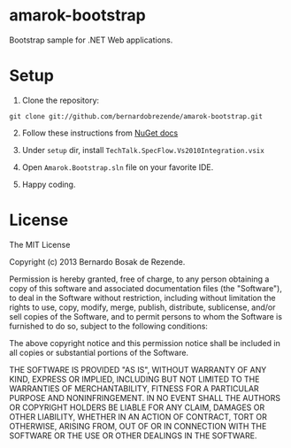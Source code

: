 # amarok-bootstrap

Bootstrap sample for .NET Web applications.

# Setup

1. Clone the repository:

 `git clone git://github.com/bernardobrezende/amarok-bootstrap.git`
 
2. Follow these instructions from [NuGet docs](http://docs.nuget.org/docs/workflows/using-nuget-without-committing-packages)

3. Under `setup` dir, install `TechTalk.SpecFlow.Vs2010Integration.vsix`

4. Open `Amarok.Bootstrap.sln` file on your favorite IDE.

5. Happy coding.

# License

The MIT License

Copyright (c) 2013 Bernardo Bosak de Rezende.

Permission is hereby granted, free of charge, to any person obtaining a copy
of this software and associated documentation files (the "Software"), to deal
in the Software without restriction, including without limitation the rights
to use, copy, modify, merge, publish, distribute, sublicense, and/or sell
copies of the Software, and to permit persons to whom the Software is
furnished to do so, subject to the following conditions:

The above copyright notice and this permission notice shall be included in
all copies or substantial portions of the Software.

THE SOFTWARE IS PROVIDED "AS IS", WITHOUT WARRANTY OF ANY KIND, EXPRESS OR
IMPLIED, INCLUDING BUT NOT LIMITED TO THE WARRANTIES OF MERCHANTABILITY,
FITNESS FOR A PARTICULAR PURPOSE AND NONINFRINGEMENT. IN NO EVENT SHALL THE
AUTHORS OR COPYRIGHT HOLDERS BE LIABLE FOR ANY CLAIM, DAMAGES OR OTHER
LIABILITY, WHETHER IN AN ACTION OF CONTRACT, TORT OR OTHERWISE, ARISING FROM,
OUT OF OR IN CONNECTION WITH THE SOFTWARE OR THE USE OR OTHER DEALINGS IN
THE SOFTWARE.

